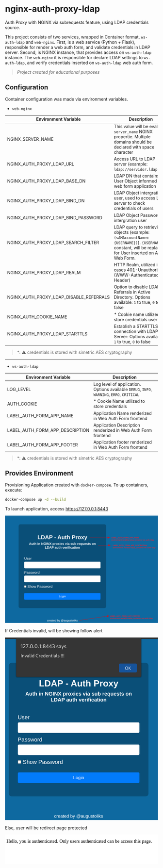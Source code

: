 # nginx-auth-proxy-ldap

Auth Proxy with NGINX via subrequests feature, using LDAP credentials source.

This project consists of two services, wrapped in Container format, `ws-auth-ldap` and `web-nginx`. First, is a web service (Python + Flask), responsible for render a web auth form, and validate credentials in LDAP server. Second, is NGINX instance, that provides access on `ws-auth-ldap` instance. The `web-nginx` it is responsible for declare LDAP settings to `ws-auth-ldap`, and verify credentials inserted on `ws-auth-ldap` web auth form.

> *Project created for educational purposes*

## Configuration 

Container configuration was made via environment variables.

- `web-nginx`

Environment Variable                    | Description
---                                     |---
NGINX_SERVER_NAME                       | This value will be evaluate ``server_name`` NGINX propertie. Multiple domains should be declared with space character
NGINX_AUTH_PROXY_LDAP_URL               | Access URL to LDAP server (example: ``ldap://servidor.ldap:389``)
NGINX_AUTH_PROXY_LDAP_BASE_DN           | LDAP DN that contains User Object informed in web form application
NGINX_AUTH_PROXY_LDAP_BIND_DN           | LDAP Object intergration user, used to access LDAP server to check credentials of users
NGINX_AUTH_PROXY_LDAP_BIND_PASSWORD     | LDAP Object Password intergration user
NGINX_AUTH_PROXY_LDAP_SEARCH_FILTER     | LDAP query to retrieving objects (example: `(sAMAccountName={USERNAME})`). `{USERNAME}` constant, will be replaced for User inserted on Auth Web Form.
NGINX_AUTH_PROXY_LDAP_REALM             | HTTP Realm, utilized in cases 401-Unauthorized (WWW-Authenticated Header)
NGINX_AUTH_PROXY_LDAP_DISABLE_REFERRALS | Option to disable LDAP Referrals in Active Directory. Options available: `1` to true, `0` to false
NGINX_AUTH_COOKIE_NAME                  | * Cookie name utilized to store credentials user 
NGINX_AUTH_PROXY_LDAP_STARTTLS          | Establish a STARTTLS connection with LDAP Server:  Options available: `1` to true, `0` to false

> *: :warning: credentials is stored with simetric AES cryptography

--- 

- `ws-auth-ldap`

Environment Variable                    | Description
---                                     |---
LOG_LEVEL                               | Log level of application. Options available `DEBUG`, `INFO`, `WARNING`, `ERRO`, `CRITICAL`
AUTH_COOKIE                             | * Cookie Name utilized to store credentials
LABEL_AUTH_FORM_APP_NAME                | Application Name renderized in Web Auth Form frontend 
LABEL_AUTH_FORM_APP_DESCRIPTION         | Application Description renderized in Web Auth Form frontend
LABEL_AUTH_FORM_APP_FOOTER              | Application footer renderized in Web Auth Form frontend

> *: :warning: credentials is stored with simetric AES cryptography

## Provides Environment

Provisioning Application created with `docker-compose`. To up containers, execute:

```bash
docker-compose up -d --build
```

To launch application, access https://127.0.0.1:8443

![](docs/web-form.png)

If Credentials invalid, will be showing follow alert

![](docs/auth-error.png)

Else, user will be redirect page protected

![](docs/auth-ok.png)
